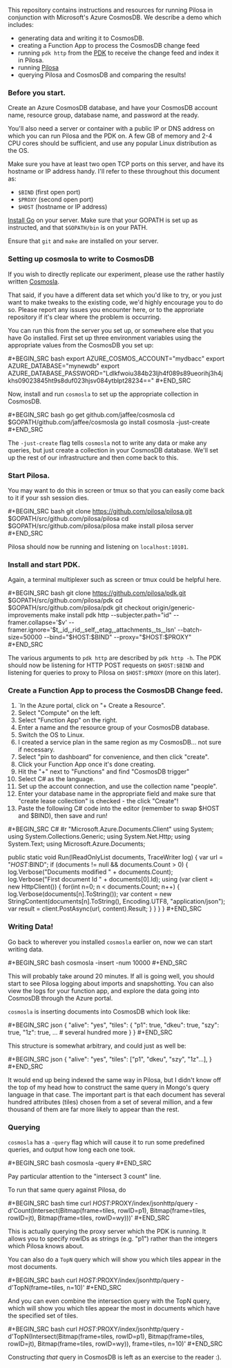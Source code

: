 This repository contains instructions and resources for running Pilosa in
conjunction with Microsoft's Azure CosmosDB. We describe a demo which includes:

- generating data and writing it to CosmosDB.
- creating a Function App to process the CosmosDB change feed
- running `pdk http` from the [PDK](https://github.com/pilosa/pdk) to receive the change feed and index it in Pilosa.
- running [Pilosa](https://github.com/pilosa/pilosa)
- querying Pilosa and CosmosDB and comparing the results!

### Before you start.
Create an Azure CosmosDB database, and have your CosmosDB account name, resource
group, database name, and password at the ready.

You'll also need a server or container with a public IP or DNS address on which
you can run Pilosa and the PDK on. A few GB of memory and 2-4 CPU cores should
be sufficient, and use any popular Linux distribution as the OS.

Make sure you have at least two open TCP ports on this server, and have its
hostname or IP address handy. I'll refer to these throughout this document as:

- `$BIND` (first open port)
- `$PROXY` (second open port)
- `$HOST` (hostname or IP address)

[Install Go](https://golang.org/doc/install) on your server. Make sure that your
GOPATH is set up as instructed, and that `$GOPATH/bin` is on your PATH.

Ensure that `git` and `make` are installed on your server.

### Setting up cosmosla to write to CosmosDB
If you wish to directly replicate our experiment, please use the rather hastily
written [Cosmosla](https://github.com/jaffee/cosmosla).

That said, if you have a different data set which you'd like to try, or you just
want to make tweaks to the existing code, we'd highly encourage you to do so.
Please report any issues you encounter here, or to the approriate repository if
it's clear where the problem is occurring.

You can run this from the server you set up, or somewhere else that you have Go
installed. First set up three environment variables using the appropriate values
from the CosmosDB you set up:

#+BEGIN_SRC bash
export AZURE_COSMOS_ACCOUNT="mydbacc"
export AZURE_DATABASE="mynewdb"
export AZURE_DATABASE_PASSWORD="Ldlkfwoiu384b23ljh4f089s89ueorihj3h4jkhs09023845ht9s8duf023hjsv084ytblpt28234=="
#+END_SRC

Now, install and run `cosmosla` to set up the appropriate collection in CosmosDB.

#+BEGIN_SRC bash
go get github.com/jaffee/cosmosla
cd $GOPATH/github.com/jaffee/cosmosla
go install
cosmosla -just-create
#+END_SRC

The `-just-create` flag tells `cosmosla` not to write any data or make any
queries, but just create a collection in your CosmosDB database. We'll set up
the rest of our infrastructure and then come back to this.

### Start Pilosa.

You may want to do this in screen or tmux so that you can easily come back to it
if your ssh session dies.

#+BEGIN_SRC bash
git clone https://github.com/pilosa/pilosa.git $GOPATH/src/github.com/pilosa/pilosa
cd $GOPATH/src/github.com/pilosa/pilosa
make install
pilosa server
#+END_SRC

Pilosa should now be running and listening on `localhost:10101`. 

### Install and start PDK.

Again, a terminal multiplexer such as screen or tmux could be helpful here.

#+BEGIN_SRC bash
git clone https://github.com/pilosa/pdk.git $GOPATH/src/github.com/pilosa/pdk
cd $GOPATH/src/github.com/pilosa/pdk
git checkout origin/generic-improvements
make install
pdk http --subjecter.path="id" --framer.collapse='$v' --framer.ignore='$t,_id,_rid,_self,_etag,_attachments,_ts,_lsn' --batch-size=50000 --bind="$HOST:$BIND" --proxy="$HOST:$PROXY"
#+END_SRC

The various arguments to `pdk http` are described by `pdk http -h`. The PDK should now be listening for HTTP POST requests on `$HOST:$BIND` and listening for queries to proxy to Pilosa on `$HOST:$PROXY` (more on this later).


### Create a Function App to process the CosmosDB Change feed.
1. `In the Azure portal, click on "+ Create a Resource".
2. Select "Compute" on the left.
3. Select "Function App" on the right.
4. Enter a name and the resource group of your CosmosDB database.
5. Switch the OS to Linux.
6. I created a service plan in the same region as my CosmosDB... not sure if necessary.
7. Select "pin to dashboard" for convenience, and then click "create".
8. Click your Function App once it's done creating.
9. Hit the "+" next to "Functions" and find "CosmosDB trigger"
10. Select C# as the language.
11. Set up the account connection, and use the collection name "people".
12. Enter your database name in the appropriate field and make sure that "create
    lease collection" is checked - the click "Create"!
13. Paste the following C# code into the editor (remember to swap $HOST and $BIND), then save and run!


#+BEGIN_SRC C#
#r "Microsoft.Azure.Documents.Client"
using System;
using System.Collections.Generic;
using System.Net.Http;
using System.Text;
using Microsoft.Azure.Documents;

public static void Run(IReadOnlyList<Document> documents, TraceWriter log) {
   var url = "$HOST:$BIND";
   if (documents != null && documents.Count > 0) {
       log.Verbose("Documents modified " + documents.Count);
       log.Verbose("First document Id " + documents[0].Id);
       using (var client = new HttpClient()) {
           for(int n=0; n < documents.Count; n++) {
               log.Verbose(documents[n].ToString());
               var content = new StringContent(documents[n].ToString(), Encoding.UTF8, "application/json");
               var result = client.PostAsync(url, content).Result;
           }
       }
   }
}
#+END_SRC


### Writing Data!
Go back to wherever you installed `cosmosla` earlier on, now we can start writing data.

#+BEGIN_SRC bash
cosmosla -insert -num 10000
#+END_SRC

This will probably take around 20 minutes. If all is going well, you should
start to see Pilosa logging about imports and snapshotting. You can also view
the logs for your function app, and explore the data going into CosmosDB through
the Azure portal.

`cosmosla` is inserting documents into CosmosDB which look like:

#+BEGIN_SRC json
{
  "alive": "yes",
  "tiles": {
    "p1": true,
    "dkeu": true,
    "szy": true,
    "1z": true,
    ... # several hundred more
  }
}
#+END_SRC

This structure is somewhat arbitrary, and could just as well be:

#+BEGIN_SRC json
{
  "alive": "yes",
  "tiles": ["p1", "dkeu", "szy", "1z"...],
}
#+END_SRC

It would end up being indexed the same way in Pilosa, but I didn't know off the
top of my head how to construct the same query in Mongo's query language in that
case. The important part is that each document has several hundred attributes
(tiles) chosen from a set of several million, and a few thousand of them are far
more likely to appear than the rest.


### Querying

`cosmosla` has a `-query` flag which will cause it to run some predefined
queries, and output how long each one took.

#+BEGIN_SRC bash
cosmosla -query
#+END_SRC

Pay particular attention to the "intersect 3 count" line.

To run that same query against Pilosa, do

#+BEGIN_SRC bash
time curl $HOST:$PROXY/index/jsonhttp/query -d'Count(Intersect(Bitmap(frame=tiles, rowID=p1), Bitmap(frame=tiles, rowID=jt), Bitmap(frame=tiles, rowID=wy)))'
#+END_SRC

This is actually querying the proxy server which the PDK is running. It allows you to specify rowIDs as strings (e.g. "p1") rather than the integers which Pilosa knows about.

You can also do a `TopN` query which will show you which tiles appear in the most documents.

#+BEGIN_SRC bash
curl $HOST:$PROXY/index/jsonhttp/query -d'TopN(frame=tiles, n=10)'
#+END_SRC

And you can even combine the intersection query with the TopN query, which will show you which tiles appear the most in documents which have the specified set of tiles.

#+BEGIN_SRC bash
curl $HOST:$PROXY/index/jsonhttp/query -d'TopN(Intersect(Bitmap(frame=tiles, rowID=p1), Bitmap(frame=tiles, rowID=jt), Bitmap(frame=tiles, rowID=wy)), frame=tiles, n=10)'
#+END_SRC

Constructing _that_ query in CosmosDB is left as an exercise to the reader :).
